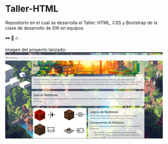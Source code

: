 # Taller-HTML

Repositorio en el cual se desarrolla el Taller: HTML, CSS y Bootstrap de la clase de desarrollo de SW en equipos

🕶 🚀️ 🔥


imagen del proyecto lanzado:![1712556342202](images/README/1712556342202.png)

